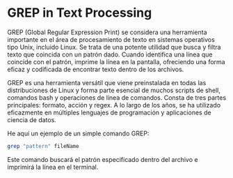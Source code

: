 # GREP in Text Processing

GREP (Global Regular Expression Print) se considera una herramienta importante en el área de procesamiento de texto en sistemas operativos tipo Unix, incluido Linux. Se trata de una potente utilidad que busca y filtra texto que coincida con un patrón dado. Cuando identifica una línea que coincide con el patrón, imprime la línea en la pantalla, ofreciendo una forma eficaz y codificada de encontrar texto dentro de los archivos.

GREP es una herramienta versátil que viene preinstalada en todas las distribuciones de Linux y forma parte esencial de muchos scripts de shell, comandos bash y operaciones de línea de comandos. Consta de tres partes principales: formato, acción y regex. A lo largo de los años, se ha utilizado eficazmente en múltiples lenguajes de programación y aplicaciones de ciencia de datos.

He aquí un ejemplo de un simple comando GREP:

```bash
grep "pattern" fileName
```

Este comando buscará el patrón especificado dentro del archivo e imprimirá la línea en el terminal.